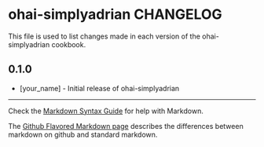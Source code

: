 ohai-simplyadrian CHANGELOG
======================

This file is used to list changes made in each version of the ohai-simplyadrian cookbook.

0.1.0
-----
- [your_name] - Initial release of ohai-simplyadrian

- - -
Check the [Markdown Syntax Guide](http://daringfireball.net/projects/markdown/syntax) for help with Markdown.

The [Github Flavored Markdown page](http://github.github.com/github-flavored-markdown/) describes the differences between markdown on github and standard markdown.
